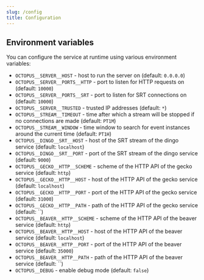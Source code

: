 ```yaml
---
slug: /config
title: Configuration
---
```


## Environment variables

You can configure the service at runtime using various environment variables:

- `OCTOPUS__SERVER__HOST` -
  host to run the server on
  (default: `0.0.0.0`)
- `OCTOPUS__SERVER__PORTS__HTTP` -
  port to listen for HTTP requests on
  (default: `10000`)
- `OCTOPUS__SERVER__PORTS__SRT` -
  port to listen for SRT connections on
  (default: `10000`)
- `OCTOPUS__SERVER__TRUSTED` -
  trusted IP addresses
  (default: `*`)
- `OCTOPUS__STREAM__TIMEOUT` -
  time after which a stream will be stopped if no connections are made
  (default: `PT1M`)
- `OCTOPUS__STREAM__WINDOW` -
  time window to search for event instances around the current time
  (default: `PT1H`)
- `OCTOPUS__DINGO__SRT__HOST` -
  host of the SRT stream of the dingo service
  (default: `localhost`)
- `OCTOPUS__DINGO__SRT__PORT` -
  port of the SRT stream of the dingo service
  (default: `9000`)
- `OCTOPUS__GECKO__HTTP__SCHEME` -
  scheme of the HTTP API of the gecko service
  (default: `http`)
- `OCTOPUS__GECKO__HTTP__HOST` -
  host of the HTTP API of the gecko service
  (default: `localhost`)
- `OCTOPUS__GECKO__HTTP__PORT` -
  port of the HTTP API of the gecko service
  (default: `31000`)
- `OCTOPUS__GECKO__HTTP__PATH` -
  path of the HTTP API of the gecko service
  (default: ``)
- `OCTOPUS__BEAVER__HTTP__SCHEME` -
  scheme of the HTTP API of the beaver service
  (default: `http`)
- `OCTOPUS__BEAVER__HTTP__HOST` -
  host of the HTTP API of the beaver service
  (default: `localhost`)
- `OCTOPUS__BEAVER__HTTP__PORT` -
  port of the HTTP API of the beaver service
  (default: `35000`)
- `OCTOPUS__BEAVER__HTTP__PATH` -
  path of the HTTP API of the beaver service
  (default: ``)
- `OCTOPUS__DEBUG` -
  enable debug mode
  (default: `false`)
